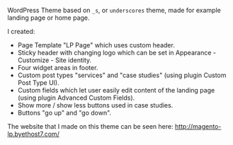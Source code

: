 WordPress Theme based on `_s`, or `underscores` theme, made for example landing page or home page.

I created:
* Page Template "LP Page" which uses custom header.
* Sticky header with changing logo which can be set in Appearance - Customize - Site identity.
* Four widget areas in footer.
* Custom post types "services" and "case studies" (using plugin Custom Post Type UI).
* Custom fields which let user easily edit content of the landing page (using plugin Advanced Custom Fields).
* Show more / show less buttons used in case studies.
* Buttons "go up" and "go down".

The website that I made on this theme can be seen here: http://magento-lp.byethost7.com/

